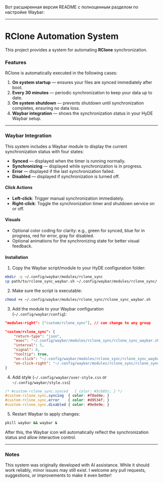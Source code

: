 Вот расширенная версия README с полноценным разделом по настройке Waybar:

---

# RClone Automation System

This project provides a system for automating **RClone** synchronization.

### Features

RClone is automatically executed in the following cases:

1. **On system startup** — ensures your files are synced immediately after boot.
2. **Every 30 minutes** — periodic synchronization to keep your data up to date.
3. **On system shutdown** — prevents shutdown until synchronization completes, ensuring no data loss.
4. **Waybar integration** — shows the synchronization status in your HyDE Waybar setup.

---

### Waybar Integration

This system includes a Waybar module to display the current synchronization status with four states:

* **Synced** — displayed when the timer is running normally.
* **Synchronizing** — displayed while synchronization is in progress.
* **Error** — displayed if the last synchronization failed.
* **Disabled** — displayed if synchronization is turned off.

#### Click Actions

* **Left-click**: Trigger manual synchronization immediately.
* **Right-click**: Toggle the synchronization timer and shutdown service on or off.

#### Visuals

* Optional color coding for clarity: e.g., green for synced, blue for in progress, red for error, gray for disabled.
* Optional animations for the synchronizing state for better visual feedback.

#### Installation

1. Copy the Waybar script/module to your HyDE configuration folder:

```bash
mkdir -p ~/.config/waybar/modules/rclone_sync
cp path/to/rclone_sync_waybar.sh ~/.config/waybar/modules/rclone_sync/
```

2. Make sure the script is executable:

```bash
chmod +x ~/.config/waybar/modules/rclone_sync/rclone_sync_waybar.sh
```

3. Add the module to your Waybar configuration (`~/.config/waybar/config`):

```json
"modules-right": ["custom/rclone_sync"], // can change to any group

"custom/rclone_sync": {
    "return-type": "json",
    "exec": "~/.config/waybar/modules/rclone_sync/rclone_sync_waybar.sh status",
    "interval": 5,
    "signal": 8,
    "tooltip": true,
    "on-click": "~/.config/waybar/modules/rclone_sync/rclone_sync_waybar.sh sync",
    "on-click-right": "~/.config/waybar/modules/rclone_sync/rclone_sync_waybar.sh toggle-sync"
}
```

4. Add style (`~/.config/waybar/user-style.css` or `~/.config/waybar/style.css`)

```css
/* #custom-rclone_sync.synced   { color: #5cb85c; } */ 
#custom-rclone_sync.syncing  { color: #f0ad4e; } 
#custom-rclone_sync.error    { color: #d9534f; }
#custom-rclone_sync.disabled { color: #9e9e9e; }
```

5. Restart Waybar to apply changes:

```bash
pkill waybar && waybar &
```

After this, the Waybar icon will automatically reflect the synchronization status and allow interactive control.

---

### Notes

This system was originally developed with AI assistance.
While it should work reliably, minor issues may still exist.
I welcome any pull requests, suggestions, or improvements to make it even better!
